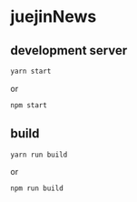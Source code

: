 # juejinNews

## development server

``` sh
yarn start
```
or
``` sh
npm start
```

## build

``` sh
yarn run build
```
or
``` sh
npm run build
```
